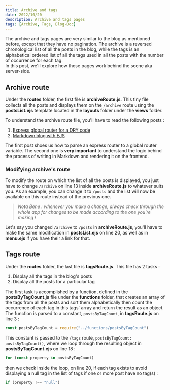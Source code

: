 ```yaml
---
title: Archive and tags
date: 2022/10/20
description: Archive and tags pages
tags: [Archive, Tags, Blog-Doc]
---
```


The archive and tags pages are very similar to the blog as mentioned before, except that they have no pagination. The archive is a reversed chronological list of all the posts in the blog, while the tags is an alphabetical ordered list of all the tags used in all the posts with the number of occurrence for each tag.  
In this post, we'll explore how those pages work behind the scene aka server-side.

## Archive route

Under the **routes** folder, the first file is **archiveRoute.js**. This tiny file collects all the posts and displays them on the `/archive` route using the **postsList.ejs** template located in the **layouts** folder under the **views** folder.

To understand the archive route file, you'll have to read the following posts :

1. [Express global router for a DRY code](https://lebcit.github.io/posts/express-global-router-for-a-dry-code/)
2. [Markdown blog with EJS](https://lebcit.github.io/posts/markdown-blog-with-ejs/)

The first post shoes us how to parse an express router to a global router variable. The second one is **very important** to understand the logic behind the process of writing in Markdown and rendering it on the frontend.

### Modifying archive's route

To modify the route on which the list of all the posts is displayed, you just have to change `/archive` on line 13 inside **archiveRoute.js** to whatever suits you. As an example, you can change it to `/posts` and the list will now be available on this route instead of the previous one.

> _Nota Bene : whenever you make a change, always check through the whole app for changes to be made according to the one you're making !_

Let's say you changed `/archive` to `/posts` in **archiveRoute.js**, you'll have to make the same modification in **postsList.ejs** on line 20, as well as in **menu.ejs** if you have their a link for that.

## Tags route

Under the **routes** folder, the last file is **tagsRoute.js**. This file has 2 tasks :

1. Display all the tags in the blog's posts
2. Display all the posts for a particular tag

The first task is accomplished by a function, defined in the **postsByTagCount.js** file under the **functions** folder, that creates an array of the tags from all the posts and sort them alphabetically then count the occurrence of each tag in this tags' array and return the result as an object.  
The function is parsed to a constant, `postsByTagCount`, in **tagsRoute.js** on line 3 :

```js
const postsByTagCount = require("../functions/postsByTagCount")
```

This constant is passed to the `/tags` route, `postsByTagCount: postsByTagCount()`, where we loop through the resulting object in **postsByTagCount.ejs** on line 18 :

```js
for (const property in postsByTagCount)
```

then we check inside the loop, on line 20, if each tag exists to avoid displaying a null tag in the list of tags if one or more post have no tag(s) :

```js
if (property !== "null")
```
